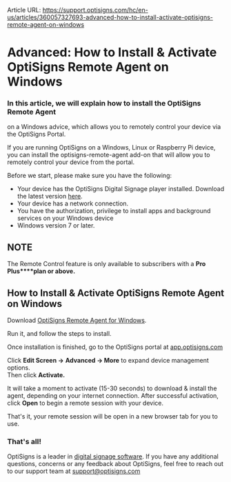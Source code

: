 Article URL: https://support.optisigns.com/hc/en-us/articles/360057327693-advanced-how-to-install-activate-optisigns-remote-agent-on-windows

# Advanced: How to Install & Activate OptiSigns Remote Agent on Windows

### In this article, we will explain how to install the OptiSigns Remote Agent
on a Windows advice, which allows you to remotely control your device via the
OptiSigns Portal.

If you are running OptiSigns on a Windows, Linux or Raspberry Pi device, you
can install the optisigns-remote-agent add-on that will allow you to remotely
control your device from the portal.

Before we start, please make sure you have the following:

  * Your device has the OptiSigns Digital Signage player installed. Download the latest version [here](https://www.optisigns.com/download).
  * Your device has a network connection.
  * You have the authorization, privilege to install apps and background services on your Windows device
  * Windows version 7 or later.

**NOTE**  
---  
The Remote Control feature is only available to subscribers with a **Pro
Plus****plan or above.**  
  
## **How to Install & Activate OptiSigns Remote Agent on Windows**

Download [OptiSigns Remote Agent for
Windows](https://links.optisigns.com/a83m).

Run it, and follow the steps to install.

Once installation is finished, go to the OptiSigns portal at
[app.optisigns.com](https://app.optisigns.com/)

Click **Edit Screen →** **Advanced → More** to expand device management
options.  
Then click **Activate.**

It will take a moment to activate (15-30 seconds) to download & install the
agent, depending on your internet connection. After successful activation,
click **Open** to begin a remote session with your device.

That's it, your remote session will be open in a new browser tab for you to
use.

### That's all!

OptiSigns is a leader in [digital signage
software](https://www.optisigns.com/). If you have any additional questions,
concerns or any feedback about OptiSigns, feel free to reach out to our
support team at [support@optisigns.com](mailto:support@optisigns.com)

